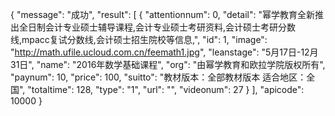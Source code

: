 {
  "message": "成功",
  "result": [
    {
      "attentionnum": 0,
      "detail": "幂学教育全新推出全日制会计专业硕士辅导课程,会计专业硕士考研资料,会计硕士考研分数线,mpacc复试分数线,会计硕士招生院校等信息,",
      "id": 1,
      "image": "http://math.ufile.ucloud.com.cn/feemath1.jpg",
      "leanstage": "5月17日-12月31日",
      "name": "2016年数学基础课程",
      "org": "由幂学教育和欧拉学院版权所有",
      "paynum": 10,
      "price": 100,
      "suitto": "教材版本：全部教材版本    适合地区：全国",
      "totaltime": 128,
      "type": "1",
      "url": "",
      "videonum": 27
    }
  ],
  "apicode": 10000
}
